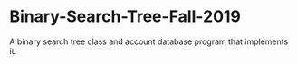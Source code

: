 # Binary-Search-Tree-Fall-2019
A binary search tree class and account database program that implements it.
